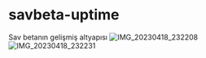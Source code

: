 # savbeta-uptime
Sav betanın gelişmiş altyapısı
![IMG_20230418_232208](https://user-images.githubusercontent.com/112887607/232931637-e18642f1-ee6c-48fc-8027-d052347e6780.jpg)
![IMG_20230418_232231](https://user-images.githubusercontent.com/112887607/232931641-97321274-08b0-4cc4-9f06-6ceb128cd646.jpg)
